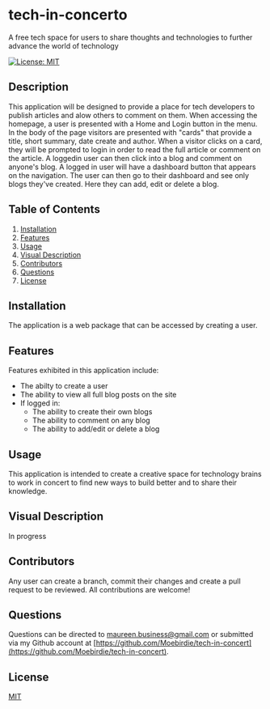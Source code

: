 # tech-in-concerto
A free tech space for users to share thoughts and technologies to further advance the world of technology 

[![License: MIT](https://img.shields.io/badge/License-MIT-yellow.svg)](https://opensource.org/licenses/MIT)

## Description

This application will be designed to provide a place for tech developers to publish articles and alow others to comment on them.  When accessing the homepage, a user is presented with a Home and Login button in the menu.  In the body of the page visitors are presented with "cards" that provide a title, short summary, date create and author.  When a visitor clicks on a card, they will be prompted to login in order to read the full article or comment on the article.  A loggedin user can then click into a blog and comment on anyone's blog.  A logged in user will have a dashboard button that appears on the navigation.  The user can then go to their dashboard and see only blogs they've created.  Here they can add, edit or delete a blog. 


## Table of Contents

1. [Installation](#Installation)
2. [Features](#Features)
3. [Usage](#Usage)
4. [Visual Description](#Visual-Description)
5. [Contributors](#Contributing)
7. [Questions](#Questions)
8. [License](#License)
  

## Installation <a id="Installation"></a>

The application is a web package that can be accessed by creating a user.

## Features <a id="Features"></a>

Features exhibited in this application include:
  - The abilty to create a user
  - The ability to view all full blog posts on the site
  - If logged in:
      - The ability to create their own blogs
      - The ability to comment on any blog
      - The ability to add/edit or delete a blog  

## Usage <a id="Usage"></a>

This application is intended to create a creative space for technology brains to work in concert to find new ways to build better and to share their knowledge.
  

## Visual Description <a id="Visual-Description"></a>

In progress  

## Contributors <a id="Contributing"></a>

Any user can create a branch, commit their changes and create a pull request to be reviewed. All contributions are welcome!
  
## Questions  <a id="Questions"></a>

Questions can be directed to maureen.business@gmail.com or submitted via my Github account at [https://github.com/Moebirdie/tech-in-concert](https://github.com/Moebirdie/tech-in-concert).
  

## License <a id="License"></a>

[MIT](https://opensource.org/licenses/MIT)
